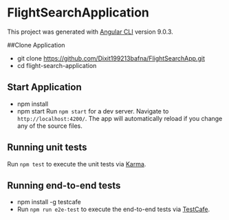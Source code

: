 # FlightSearchApplication

This project was generated with [Angular CLI](https://github.com/angular/angular-cli) version 9.0.3.

##Clone Application
- git clone https://github.com/Dixit199213bafna/FlightSearchApp.git
- cd flight-search-application

## Start Application
- npm install
- npm start
Run `npm start` for a dev server. Navigate to `http://localhost:4200/`. The app will automatically reload if you change any of the source files.

## Running unit tests
Run `npm test` to execute the unit tests via [Karma](https://karma-runner.github.io).

## Running end-to-end tests
- npm install -g testcafe
- Run `npm run e2e-test` to execute the end-to-end tests via [TestCafe](https://github.com/DevExpress/testcafe).

